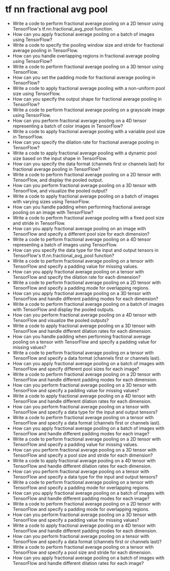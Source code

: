# tf nn fractional avg pool

- Write a code to perform fractional average pooling on a 2D tensor using TensorFlow's tf.nn.fractional_avg_pool function.
- How can you apply fractional average pooling on a batch of images using TensorFlow?
- Write a code to specify the pooling window size and stride for fractional average pooling in TensorFlow.
- How can you handle overlapping regions in fractional average pooling using TensorFlow?
- Write a code to perform fractional average pooling on a 3D tensor using TensorFlow.
- How can you set the padding mode for fractional average pooling in TensorFlow?
- Write a code to apply fractional average pooling with a non-uniform pool size using TensorFlow.
- How can you specify the output shape for fractional average pooling in TensorFlow?
- Write a code to perform fractional average pooling on a grayscale image using TensorFlow.
- How can you perform fractional average pooling on a 4D tensor representing a batch of color images in TensorFlow?
- Write a code to apply fractional average pooling with a variable pool size in TensorFlow.
- How can you specify the dilation rate for fractional average pooling in TensorFlow?
- Write a code to apply fractional average pooling with a dynamic pool size based on the input shape in TensorFlow.
- How can you specify the data format (channels first or channels last) for fractional average pooling in TensorFlow?
- Write a code to perform fractional average pooling on a 2D tensor with TensorFlow, and display the pooled output.
- How can you perform fractional average pooling on a 3D tensor with TensorFlow, and visualize the pooled output?
- Write a code to apply fractional average pooling on a batch of images with varying sizes using TensorFlow.
- How can you handle padding when performing fractional average pooling on an image with TensorFlow?
- Write a code to perform fractional average pooling with a fixed pool size and stride in TensorFlow.
- How can you apply fractional average pooling on an image with TensorFlow and specify a different pool size for each dimension?
- Write a code to perform fractional average pooling on a 4D tensor representing a batch of images using TensorFlow.
- How can you specify the data type for the input and output tensors in TensorFlow's tf.nn.fractional_avg_pool function?
- Write a code to perform fractional average pooling on a tensor with TensorFlow and specify a padding value for missing values.
- How can you apply fractional average pooling on a tensor with TensorFlow and specify the dilation rate for each dimension?
- Write a code to perform fractional average pooling on a 2D tensor with TensorFlow and specify a padding mode for overlapping regions.
- How can you apply fractional average pooling on a 3D tensor with TensorFlow and handle different padding modes for each dimension?
- Write a code to perform fractional average pooling on a batch of images with TensorFlow and display the pooled outputs.
- How can you perform fractional average pooling on a 4D tensor with TensorFlow and visualize the pooled outputs?
- Write a code to apply fractional average pooling on a 3D tensor with TensorFlow and handle different dilation rates for each dimension.
- How can you handle padding when performing fractional average pooling on a tensor with TensorFlow and specify a padding value for missing values?
- Write a code to perform fractional average pooling on a tensor with TensorFlow and specify a data format (channels first or channels last).
- How can you apply fractional average pooling on a batch of images with TensorFlow and specify different pool sizes for each image?
- Write a code to perform fractional average pooling on a 2D tensor with TensorFlow and handle different padding modes for each dimension.
- How can you perform fractional average pooling on a 3D tensor with TensorFlow and specify a padding value for missing values?
- Write a code to apply fractional average pooling on a 4D tensor with TensorFlow and handle different dilation rates for each dimension.
- How can you perform fractional average pooling on a tensor with TensorFlow and specify a data type for the input and output tensors?
- Write a code to perform fractional average pooling on a tensor with TensorFlow and specify a data format (channels first or channels last).
- How can you apply fractional average pooling on a batch of images with TensorFlow and handle different padding modes for each image?
- Write a code to perform fractional average pooling on a 2D tensor with TensorFlow and specify a padding value for missing values.
- How can you perform fractional average pooling on a 3D tensor with TensorFlow and specify a pool size and stride for each dimension?
- Write a code to apply fractional average pooling on a 4D tensor with TensorFlow and handle different dilation rates for each dimension.
- How can you perform fractional average pooling on a tensor with TensorFlow and specify a data type for the input and output tensors?
- Write a code to perform fractional average pooling on a tensor with TensorFlow and specify a padding mode for overlapping regions.
- How can you apply fractional average pooling on a batch of images with TensorFlow and handle different padding modes for each image?
- Write a code to perform fractional average pooling on a 2D tensor with TensorFlow and specify a padding mode for overlapping regions.
- How can you perform fractional average pooling on a 3D tensor with TensorFlow and specify a padding value for missing values?
- Write a code to apply fractional average pooling on a 4D tensor with TensorFlow and handle different padding modes for each dimension.
- How can you perform fractional average pooling on a tensor with TensorFlow and specify a data format (channels first or channels last)?
- Write a code to perform fractional average pooling on a tensor with TensorFlow and specify a pool size and stride for each dimension.
- How can you apply fractional average pooling on a batch of images with TensorFlow and handle different dilation rates for each image?